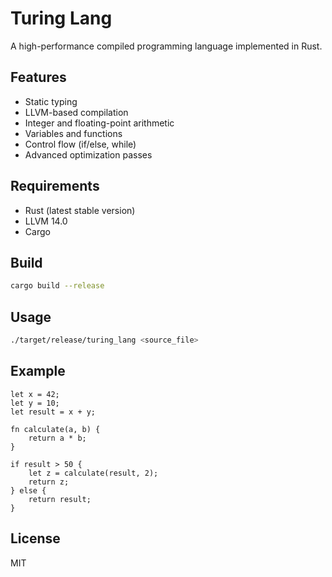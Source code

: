 # Turing Lang

A high-performance compiled programming language implemented in Rust.

## Features

- Static typing
- LLVM-based compilation
- Integer and floating-point arithmetic
- Variables and functions
- Control flow (if/else, while)
- Advanced optimization passes

## Requirements

- Rust (latest stable version)
- LLVM 14.0
- Cargo

## Build

```bash
cargo build --release
```

## Usage

```bash
./target/release/turing_lang <source_file>
```

## Example

```
let x = 42;
let y = 10;
let result = x + y;

fn calculate(a, b) {
    return a * b;
}

if result > 50 {
    let z = calculate(result, 2);
    return z;
} else {
    return result;
}
```

## License

MIT
